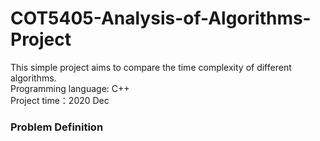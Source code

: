 # COT5405-Analysis-of-Algorithms-Project

This simple project aims to compare the time complexity of different algorithms.\
Programming language: C++\
Project time：2020 Dec

### Problem Definition
